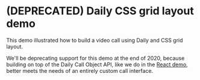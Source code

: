 # (DEPRECATED) Daily CSS grid layout demo

This demo illustrated how to build a video call using Daily and CSS grid layout.

We'll be deprecating support for this demo at the end of 2020, because building on top of the Daily Call Object API, like we do in the [React demo](https://github.com/daily-co/daily-demos/tree/master/react-demo), better meets the needs of an entirely custom call interface.
